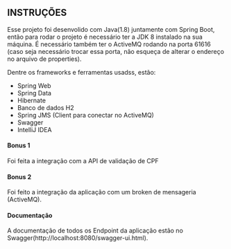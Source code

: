 ## INSTRUÇÕES

Esse projeto foi desenvolido com Java(1.8) juntamente com Spring Boot, então para rodar o projeto
é necessário ter a JDK 8 instalado na sua máquina. É necessário também ter o ActiveMQ rodando na porta 61616 
(caso seja necessário trocar essa porta, não esqueça de alterar o endereço no arquivo de properties).

Dentre os frameworks e ferramentas usadss, estão:

* Spring Web
* Spring Data
* Hibernate
* Banco de dados H2
* Spring JMS (Client para conectar no ActiveMQ)
* Swagger
* IntelliJ IDEA

#### Bonus 1 

Foi feita a integração com a API de validação de CPF

#### Bonus 2

Foi feito a integração da aplicação com um broken de mensageria (ActiveMQ).

#### Documentação

A documentação de todos os Endpoint da aplicação estão no Swagger(http://localhost:8080/swagger-ui.html).
 
